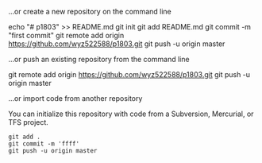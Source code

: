 …or create a new repository on the command line

echo "# p1803" >> README.md
git init
git add README.md
git commit -m "first commit"
git remote add origin https://github.com/wyz522588/p1803.git
git push -u origin master

…or push an existing repository from the command line

git remote add origin https://github.com/wyz522588/p1803.git
git push -u origin master

…or import code from another repository

You can initialize this repository with code from a Subversion, Mercurial, or TFS project.



```
git add .
git commit -m 'ffff'
git push -u origin master

```
